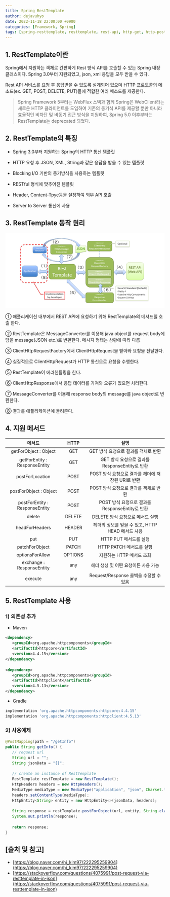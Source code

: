 ```yaml
---
title: Spring RestTemplate
author: dejavuhyo
date: 2022-11-18 22:00:00 +0900
categories: [Framework, Spring]
tags: [spring-resttemplate, resttemplate, rest-api, http-get, http-post, http-delete, http-put, resttemplate-특징, resttemplate-사용]
---
```


## 1. RestTemplate이란
Spring에서 지원하는 객체로 간편하게 Rest 방식 API를 호출할 수 있는 Spring 내장 클래스이다. Spring 3.0부터 지원되었고, json, xml 응답을 모두 받을 수 있다.

Rest API 서비스를 요청 후 응답받을 수 있도록 설계되어 있으며 HTTP 프로토콜의 메소드(ex. GET, POST, DELETE, PUT)들에 적합한 여러 메소드를 제공한다.

> Spring Framework 5부터는 WebFlux 스택과 함께 Spring은 WebClient라는 새로운 HTTP 클라이언트를 도입하여 기존의 동기식 API를 제공할 뿐만 아니라 효율적인 비차단 및 비동기 접근 방식을 지원하여, Spring 5.0 이후부터는 RestTemplate는 deprecated 되었다.

## 2. RestTemplate의 특징

* Spring 3.0부터 지원하는 Spring의 HTTP 통신 템플릿

* HTTP 요청 후 JSON, XML, String과 같은 응답을 받을 수 있는 템플릿

* Blocking I/O 기반의 동기방식을 사용하는 템플릿

* RESTful 형식에 맞추어진 템플릿

* Header, Content-Tpye등을 설정하여 외부 API 호출

* Server to Server 통신에 사용

## 3. RestTemplate 동작 원리

![resttemplate](/assets/img/2022-11-18-spring-resttemplate/resttemplate.png)

① 애플리케이션 내부에서 REST API에 요청하기 위해 RestTemplate의 메셔드릴 호출 한다.

② RestTemplate은 MessageConverter를 이용해 java object를 request body에 담을 message(JSON etc.)로 변환한다. 메시지 형태는 상황에 따라 다름

③ ClientHttpRequestFactory에서 ClientHttpRequest을 받아와 요청을 전달한다.

④ 실질적으로 ClientHttpRequest가 HTTP 통신으로 요청을 수행한다.

⑤ RestTemplate이 에러핸들링을 한다.

⑥ ClientHttpResponse에서 응답 데이터를 가져와 오류가 있으면 처리한다.

⑦ MessageConverter를 이용해 response body의 message를 java object로 변환한다.

⑧ 결과를 애플리케이션에 돌려준다.

## 4. 지원 메서드

| 메서드 | HTTP | 설명 |
|:-----:|:-----:|:-----:|
| getForObject : Object | GET | GET 방식 요청으로 결과를 객체로 반환 |
| getForEntity : ResponseEntity | GET | GET 방식 요청으로 결과를 ResponseEntity로 반환 |
| postForLocation | POST | POST 방식 요청으로 결과를 헤더에 저장된 URI로 반환 |
| postForObject : Object | POST | POST 방식 요청으로 결과를 객체로 반환 |
| postForEntity : ResponseEntity | POST | POST 방식 요청으로 결과를 ResponseEntity로 반환 |
| delete | DELETE | DELETE 방식 요청으로 메서드 실행 |
| headForHeaders | HEADER | 헤더의 정보를 얻을 수 있고, HTTP HEAD 메서드 사용 |
| put | PUT | HTTP PUT 메서드를 실행 |
| patchForObject | PATCH | HTTP PATCH 메서드를 실행 |
| optionsForAllow | OPTIONS | 지원하는 HTTP 메서드 조회 |
| exchange : ResponseEntity | any | 헤더 생성 및 어떤 요청이든 사용 가능 |
| execute | any | Request/Response 콜백을 수정할 수 있음 |

## 5. RestTemplate 사용

### 1) 의존성 추가

* Maven

```xml
<dependency>
   <groupId>org.apache.httpcomponents</groupId>
   <artifactId>httpcore</artifactId>
   <version>4.4.15</version>
</dependency>

<dependency>
   <groupId>org.apache.httpcomponents</groupId>
   <artifactId>httpclient</artifactId>
   <version>4.5.13</version>
</dependency>
```

* Gradle

```gradle
implementation 'org.apache.httpcomponents:httpcore:4.4.15'
implementation 'org.apache.httpcomponents:httpclient:4.5.13'
```

### 2) 사용예제

```java
@PostMapping(path = "/getInfo")
public String getInfo() {
   // request url
   String url = "";
   String jsonData = "{}";

   // create an instance of RestTemplate
   RestTemplate restTemplate = new RestTemplate();
   HttpHeaders headers = new HttpHeaders();
   MediaType mediaType = new MediaType("application", "json", Charset.forName("UTF-8"));
   headers.setContentType(mediaType);
   HttpEntity<String> entity = new HttpEntity<>(jsonData, headers);

   String response = restTemplate.postForObject(url, entity, String.class);
   System.out.println(response);

   return response;
}
```

## [출처 및 참고]
* [https://blog.naver.com/hj_kim97/222295259904](https://blog.naver.com/hj_kim97/222295259904)
* [https://stackoverflow.com/questions/4075991/post-request-via-resttemplate-in-json](https://stackoverflow.com/questions/4075991/post-request-via-resttemplate-in-json)
